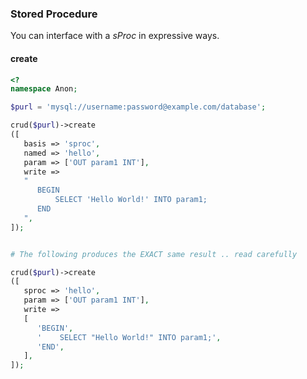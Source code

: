 
### Stored Procedure
You can interface with a *sProc* in expressive ways.

#### create
```php
<?
namespace Anon;

$purl = 'mysql://username:password@example.com/database';

crud($purl)->create
([
   basis => 'sproc',
   named => 'hello',
   param => ['OUT param1 INT'],
   write =>
   "
      BEGIN
          SELECT 'Hello World!' INTO param1;
      END
   ",
]);


# The following produces the EXACT same result .. read carefully

crud($purl)->create
([
   sproc => 'hello',
   param => ['OUT param1 INT'],
   write =>
   [
      'BEGIN',
      '    SELECT "Hello World!" INTO param1;',
      'END',
   ],
]);
```
